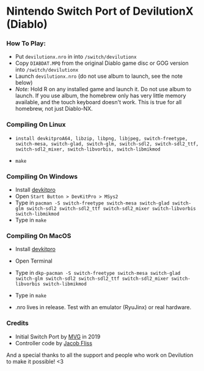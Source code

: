 # Nintendo Switch Port of DevilutionX (Diablo)

### How To Play:
- Put `devilutionx.nro` in into `/switch/devilutionx`
- Copy `DIABDAT.MPQ` from the original Diablo game disc or GOG version into `/switch/devilutionx`
- Launch `devilutionx.nro` (do not use album to launch, see the note below)
- *Note:* Hold R on any installed game and launch it. Do not use album to launch. If you use album, the homebrew only has very little memory available, and the touch keyboard doesn't work. This is true for all homebrew, not just Diablo-NX.

### Compiling On Linux

- ```install devkitproA64, libzip, libpng, libjpeg, switch-freetype, switch-mesa, switch-glad, switch-glm, switch-sdl2, switch-sdl2_ttf, switch-sdl2_mixer, switch-libvorbis, switch-libmikmod```

- ```make```

### Compiling On Windows

- Install [devkitpro](https://sourceforge.net/projects/devkitpro/)
- Open ```Start Button > DevKitPro > MSys2```
- Type in ```pacman -S switch-freetype switch-mesa switch-glad switch-glm switch-sdl2 switch-sdl2_ttf switch-sdl2_mixer switch-libvorbis switch-libmikmod```
- Type in ```make```

### Compiling On MacOS

- Install [devkitpro](https://devkitpro.org/wiki/Getting_Started#macOS)
- Open Terminal
- Type in ```dkp-pacman -S switch-freetype switch-mesa switch-glad switch-glm switch-sdl2 switch-sdl2_ttf switch-sdl2_mixer switch-libvorbis switch-libmikmod```
- Type in ```make```

- .nro lives in release. Test with an emulator (RyuJinx) or real hardware.

### Credits

- Initial Switch Port by [MVG](https://github.com/lantus) in 2019
- Controller code by [Jacob Fliss](https://github.com/erfg12)

And a special thanks to all the support and people who work on Devilution to make it possible! <3
